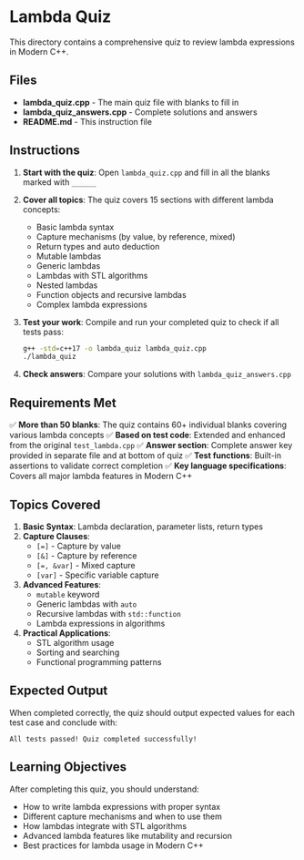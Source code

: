 # Lambda Quiz

This directory contains a comprehensive quiz to review lambda expressions in Modern C++.

## Files

- **lambda_quiz.cpp** - The main quiz file with blanks to fill in
- **lambda_quiz_answers.cpp** - Complete solutions and answers
- **README.md** - This instruction file

## Instructions

1. **Start with the quiz**: Open `lambda_quiz.cpp` and fill in all the blanks marked with `______`
2. **Cover all topics**: The quiz covers 15 sections with different lambda concepts:
   - Basic lambda syntax
   - Capture mechanisms (by value, by reference, mixed)
   - Return types and auto deduction
   - Mutable lambdas
   - Generic lambdas
   - Lambdas with STL algorithms
   - Nested lambdas
   - Function objects and recursive lambdas
   - Complex lambda expressions

3. **Test your work**: Compile and run your completed quiz to check if all tests pass:
   ```bash
   g++ -std=c++17 -o lambda_quiz lambda_quiz.cpp
   ./lambda_quiz
   ```

4. **Check answers**: Compare your solutions with `lambda_quiz_answers.cpp`

## Requirements Met

✅ **More than 50 blanks**: The quiz contains 60+ individual blanks covering various lambda concepts
✅ **Based on test code**: Extended and enhanced from the original `test_lambda.cpp`
✅ **Answer section**: Complete answer key provided in separate file and at bottom of quiz
✅ **Test functions**: Built-in assertions to validate correct completion
✅ **Key language specifications**: Covers all major lambda features in Modern C++

## Topics Covered

1. **Basic Syntax**: Lambda declaration, parameter lists, return types
2. **Capture Clauses**: 
   - `[=]` - Capture by value
   - `[&]` - Capture by reference  
   - `[=, &var]` - Mixed capture
   - `[var]` - Specific variable capture
3. **Advanced Features**:
   - `mutable` keyword
   - Generic lambdas with `auto`
   - Recursive lambdas with `std::function`
   - Lambda expressions in algorithms
4. **Practical Applications**:
   - STL algorithm usage
   - Sorting and searching
   - Functional programming patterns

## Expected Output

When completed correctly, the quiz should output expected values for each test case and conclude with:
```
All tests passed! Quiz completed successfully!
```

## Learning Objectives

After completing this quiz, you should understand:
- How to write lambda expressions with proper syntax
- Different capture mechanisms and when to use them
- How lambdas integrate with STL algorithms
- Advanced lambda features like mutability and recursion
- Best practices for lambda usage in Modern C++